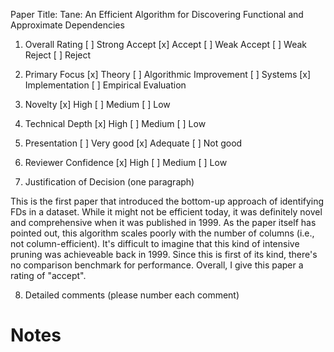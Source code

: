 Paper Title: Tane: An Efficient Algorithm for Discovering Functional and Approximate Dependencies

1. Overall Rating
[ ] Strong Accept
[x] Accept
[ ] Weak Accept
[ ] Weak Reject
[ ] Reject


2. Primary Focus
[x] Theory
[ ] Algorithmic Improvement
[ ] Systems
[x] Implementation
[ ] Empirical Evaluation


3. Novelty
[x] High
[ ] Medium
[ ] Low


4. Technical Depth
[x] High
[ ] Medium
[ ] Low


5. Presentation
[ ] Very good
[x] Adequate
[ ] Not good


6. Reviewer Confidence
[x] High
[ ] Medium
[ ] Low


7. Justification of Decision (one paragraph)

This is the first paper that introduced the bottom-up approach of identifying FDs in a dataset. While it might not be efficient today, it was definitely novel and comprehensive when it was published in 1999. As the paper itself has pointed out, this algorithm scales poorly with the number of columns (i.e., not column-efficient). It's difficult to imagine that this kind of intensive pruning was achieveable back in 1999. Since this is first of its kind, there's no comparison benchmark for performance. Overall, I give this paper a rating of "accept".


8. Detailed comments (please number each comment) 

# Notes

